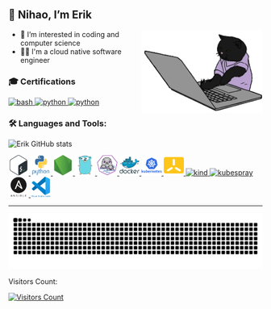 
## 🎲 Nihao, I’m Erik

<img align='right' src="giphy.webp" width="240">

- 👀 I’m interested in coding and computer science
- 🧑‍💻 I'm a cloud native software engineer


### 🎓 Certifications

<p align="left"> 
  <a href="http://www.credly.com/badges/eda23693-357b-4660-9096-eacad5e34319" target="_blank">
    <img src="https://images.credly.com/images/8b8ed108-e77d-4396-ac59-2504583b9d54/cka_from_cncfsite__281_29.png" alt="bash" width="75" height="75"/>
  </a>
  <a href="https://www.credly.com/badges/2dd1f3b6-8f2f-44fa-b125-511b32bbf479" target="_blank">
    <img src="https://images.credly.com/images/9945dfcb-1cca-4529-85e6-db1be3782210/kubernetes-security-specialist-logo2.png" alt="python" width="70" height="70"/>
  </a>
  <a href="https://www.credly.com/badges/898224ee-de90-4981-afbb-e4c8fe611e46" target="_blank">
    <img src="https://images.credly.com/images/195ebbe5-1318-4088-8548-42c94823f007/image.png" alt="python" width="70" height="70"/>
  </a>
</p>


### 🛠️ Languages and Tools:

![Erik GitHub stats](https://github-readme-stats.vercel.app/api?username=erikjiang&show_icons=true&theme=transparent)

<p align="left"> 
  <a href="https://www.gnu.org/software/bash/manual/bash.html" target="_blank">
    <img src="https://raw.githubusercontent.com/devicons/devicon/master/icons/bash/bash-original.svg" alt="bash" width="40" height="40"/>
  </a>
  <a href="https://www.python.org/" target="_blank">
    <img src="https://raw.githubusercontent.com/devicons/devicon/master/icons/python/python-original-wordmark.svg" alt="python" width="40" height="40"/>
  </a>
  <a href="https://nodejs.org/en/" target="_blank">
    <img src="https://raw.githubusercontent.com/devicons/devicon/master/icons/nodejs/nodejs-original.svg" alt="nodejs" width="40" height="40"/>
  </a>
  <a href="https://golang.org" target="_blank">
    <img src="https://raw.githubusercontent.com/devicons/devicon/master/icons/go/go-original.svg" alt="go" width="40" height="40"/>
  </a>
  <a href="https://podman.io/" target="_blank">
    <img src="https://raw.githubusercontent.com/devicons/devicon/master/icons/podman/podman-original.svg" alt="podman" width="40" height="40"/>
  </a>
  <a href="https://www.docker.com/" target="_blank">
    <img src="https://raw.githubusercontent.com/devicons/devicon/master/icons/docker/docker-original-wordmark.svg" alt="docker" width="40" height="40"/>
  </a>
  <a href="https://kubernetes.io/" target="_blank">
    <img src="https://raw.githubusercontent.com/devicons/devicon/master/icons/kubernetes/kubernetes-plain-wordmark.svg" alt="kubernetes" width="40" height="40"/>
  </a>
  <a href="https://k3s.io/" target="_blank">
    <img src="https://raw.githubusercontent.com/devicons/devicon/master/icons/k3s/k3s-original.svg" alt="k3s" width="40" height="40"/>
  </a>
  <a href="https://kind.sigs.k8s.io/" target="_blank">
    <img src="https://raw.githubusercontent.com/kubernetes-sigs/kind/main/logo/logo.svg" alt="kind" width="40" height="40"/>
  </a>
  <a href="https://kubespray.io/" target="_blank">
    <img src="https://raw.githubusercontent.com/kubernetes-sigs/kubespray/master/logo/logo-clear.svg" alt="kubespray" width="40" height="40"/>
  </a>
  <a href="https://www.ansible.com/" target="_blank">
    <img src="https://raw.githubusercontent.com/devicons/devicon/master/icons/ansible/ansible-original-wordmark.svg" alt="ansible" width="40" height="40"/>
  </a>
  <a href="https://code.visualstudio.com/" target="_blank">
    <img src="https://raw.githubusercontent.com/devicons/devicon/master/icons/vscode/vscode-original-wordmark.svg" alt="vscode" width="40" height="40"/>
  </a>
</p>

---

<picture>
  <source media="(prefers-color-scheme: dark)" srcset="https://raw.githubusercontent.com/ErikJiang/ErikJiang/output/github-contribution-grid-snake-dark.svg">
  <source media="(prefers-color-scheme: light)" srcset="https://raw.githubusercontent.com/ErikJiang/ErikJiang/output/github-contribution-grid-snake.svg">
  <img alt="github contribution grid snake animation" src="https://raw.githubusercontent.com/ErikJiang/ErikJiang/output/github-contribution-grid-snake.svg">
</picture>

Visitors Count:

[![Visitors Count](https://profile-counter.glitch.me/{erikjiang}/count.svg)](https://github.com/ErikJiang)

